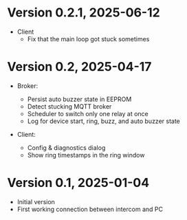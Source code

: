 # Version 0.2.1, 2025-06-12

- Client
  - Fix that the main loop got stuck sometimes

# Version 0.2, 2025-04-17

- Broker:
  - Persist auto buzzer state in EEPROM
  - Detect stucking MQTT broker
  - Scheduler to switch only one relay at once
  - Log for device start, ring, buzz, and auto buzzer state

- Client:
  - Config & diagnostics dialog
  - Show ring timestamps in the ring window

# Version 0.1, 2025-01-04

- Initial version
- First working connection between intercom and PC